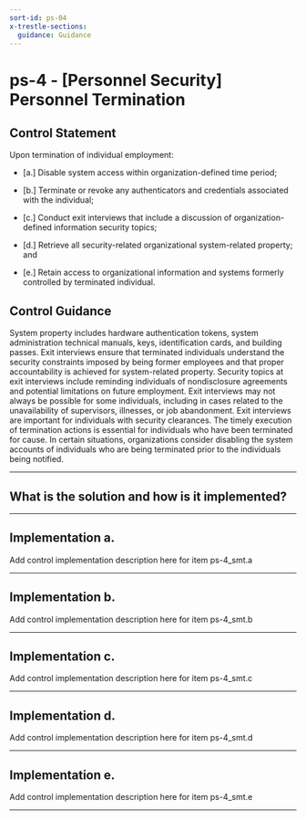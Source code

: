 ```yaml
---
sort-id: ps-04
x-trestle-sections:
  guidance: Guidance
---
```


# ps-4 - \[Personnel Security\] Personnel Termination

## Control Statement

Upon termination of individual employment:

- \[a.\] Disable system access within organization-defined time period;

- \[b.\] Terminate or revoke any authenticators and credentials associated with the individual;

- \[c.\] Conduct exit interviews that include a discussion of organization-defined information security topics;

- \[d.\] Retrieve all security-related organizational system-related property; and

- \[e.\] Retain access to organizational information and systems formerly controlled by terminated individual.

## Control Guidance

System property includes hardware authentication tokens, system administration technical manuals, keys, identification cards, and building passes. Exit interviews ensure that terminated individuals understand the security constraints imposed by being former employees and that proper accountability is achieved for system-related property. Security topics at exit interviews include reminding individuals of nondisclosure agreements and potential limitations on future employment. Exit interviews may not always be possible for some individuals, including in cases related to the unavailability of supervisors, illnesses, or job abandonment. Exit interviews are important for individuals with security clearances. The timely execution of termination actions is essential for individuals who have been terminated for cause. In certain situations, organizations consider disabling the system accounts of individuals who are being terminated prior to the individuals being notified.

______________________________________________________________________

## What is the solution and how is it implemented?

<!-- Please leave this section blank and enter implementation details in the parts below. -->

______________________________________________________________________

## Implementation a.

Add control implementation description here for item ps-4_smt.a

______________________________________________________________________

## Implementation b.

Add control implementation description here for item ps-4_smt.b

______________________________________________________________________

## Implementation c.

Add control implementation description here for item ps-4_smt.c

______________________________________________________________________

## Implementation d.

Add control implementation description here for item ps-4_smt.d

______________________________________________________________________

## Implementation e.

Add control implementation description here for item ps-4_smt.e

______________________________________________________________________
